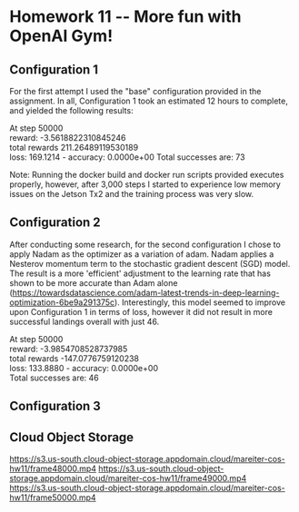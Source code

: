 # Homework 11 -- More fun with OpenAI Gym!

## Configuration 1

For the first attempt I used the "base" configuration provided in the assignment. In all, Configuration 1 took an estimated 12 hours to complete, and yielded the following results:

At step  50000  
reward:  -3.5618822310845246  
total rewards  211.26489119530189  
loss: 169.1214 - accuracy: 0.0000e+00
Total successes are:  73  

Note: Running the docker build and docker run scripts provided executes properly, however, after 3,000 steps I started to experience low memory issues on the Jetson Tx2 and the training process was very slow.

## Configuration 2

After conducting some research, for the second configuration I chose to apply Nadam as the optimizer as a variation of adam. Nadam applies a Nesterov momentum term to the stochastic gradient descent (SGD) model. The result is a more 'efficient' adjustment to the learning rate that has shown to be more accurate than Adam alone (https://towardsdatascience.com/adam-latest-trends-in-deep-learning-optimization-6be9a291375c). Interestingly, this model seemed to improve upon Configuration 1 in terms of loss, however it did not result in more successful landings overall with just 46.

At step  50000  
reward:  -3.9854708528737985  
total rewards  -147.0776759120238  
loss: 133.8880 - accuracy: 0.0000e+00  
Total successes are:  46  

## Configuration 3

## Cloud Object Storage

https://s3.us-south.cloud-object-storage.appdomain.cloud/mareiter-cos-hw11/frame48000.mp4 
https://s3.us-south.cloud-object-storage.appdomain.cloud/mareiter-cos-hw11/frame49000.mp4 
https://s3.us-south.cloud-object-storage.appdomain.cloud/mareiter-cos-hw11/frame50000.mp4
